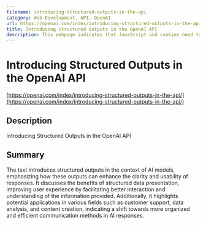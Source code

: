 ```yaml
---
filename: introducing-structured-outputs-in-the-api
category: Web Development, API, OpenAI
url: https://openai.com/index/introducing-structured-outputs-in-the-api/
title: Introducing Structured Outputs in the OpenAI API
description: This webpage indicates that JavaScript and cookies need to be enabled to continue.
---
```

# Introducing Structured Outputs in the OpenAI API

[https://openai.com/index/introducing-structured-outputs-in-the-api/](https://openai.com/index/introducing-structured-outputs-in-the-api/)

## Description

Introducing Structured Outputs in the OpenAI API

## Summary

The text introduces structured outputs in the context of AI models, emphasizing how these outputs can enhance the clarity and usability of responses. It discusses the benefits of structured data presentation, improving user experience by facilitating better interaction and understanding of the information provided. Additionally, it highlights potential applications in various fields such as customer support, data analysis, and content creation, indicating a shift towards more organized and efficient communication methods in AI responses.
